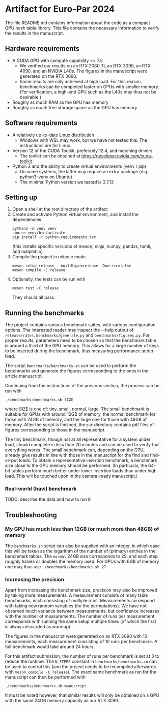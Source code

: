 # Artifact for Euro-Par 2024

The file README.md contains information about the code as a compact GPU hash
table library. This file contains the necessary information to verify the
results in the manuscript.

## Hardware requirements

- A CUDA GPU with compute capability >= 7.5
  - We verified our results on an RTX 2080 Ti, an RTX 3090, an RTX 4090, and an
    NVIDIA L40s. The figures in the manuscript were generated on the RTX 3090.
  - Some results are only achieved at high load. For this reason, benchmarks
    can be completed faster on GPUs with smaller memory. (For verification, a
    high-end GPU such as the L40s may thus not be desirable.)
- Roughly as much RAM as the GPU has memory
- Roughly as much free storage space as the GPU has memory

## Software requirements

- A relatively up-to-date Linux distribution
  - Windows with WSL may work, but we have not tested this. The instructions are for Linux
- Version 12 of the CUDA Toolkit, preferably 12.4, and matching drivers
  - The toolkit can be obtained at https://developer.nvidia.com/cuda-toolkit
- Python 3 and the ability to create virtual environments (venv / pip)
  - On some systems, the latter may require an extra package (e.g. python3-venv on Ubuntu)
  - The minimal Python version we tested is 3.7.13

## Setting up

1. Open a shell at the root directory of the artifact
2. Create and activate Python virtual environment, and install the dependencies
   ```
   python3 -m venv venv
   source venv/bin/activate
   pip install -r python-requirements.txt
   ```
   (this installs specific versions of meson, ninja, numpy, pandas, tomli, and matplotlib)
3. Compile the project in release mode
   ```
   meson setup release --buildtype=release -Dwerror=false
   meson compile -C release
   ```
4. Optionally, the tests can be run with
   ```
   meson test -C release
   ```
   They should all pass.

## Running the benchmarks

The project contains various benchmark suites, with various configuration
options. The interested reader may inspect the --help output of
`release/rates`, `benchmarks/generate.py` and `benchmarks/figures.py`. For
proper results, parameters need to be chosen so that the benchmark table is
around a third of the GPU memory. This allows for a large number of keys to be
inserted during the benchmark, thus measuring performance under load.

The script `benchmarks/benchmarks.sh` can be used to perform the benchmarks and
generate the figures corresponding to the ones in the article manuscript.

Continuing from the instructions of the previous section, the process can be run with

```
./benchmarks/benchmarks.sh SIZE
```

where SIZE is one of: tiny, small, normal, large. The small benchmark is
suitable for GPUs with around 12GB of memory, the normal benchmark for those
with 24GB of memory, and the large one for those with 48GB of memory. After the
script is finished, the `out` directory contains pdf files of figures
corresponding to those in the manuscript.

The tiny benchmark, though not at all representative for a system under load,
should complete in less than 20 minutes and can be used to verify that
everything works. The small benchmark can, depending on the GPU, already give
results in line with those in the manuscript for the find and find-or-put
loads. To obtain a representative insertion benchmark, a benchmark size close
to the GPU memory should be performed. (In particular, the 64-bit tables
perform much better under lower insertion loads than under high load. This will
be touched upon in the camera-ready manuscript.)

### Real-world (havi) benchmark

TODO: describe the data and how to run it

## Troubleshooting

### My GPU has much less than 12GB (or much more than 48GB) of memory

The `benchmarks.sh` script can also be supplied with an integer, in which case
this will be taken as the logarithm of the number of (primary) entries in the
benchmark tables. The `normal` 24GB size corresponds to 29, and each step
roughly halves or doubles the memory used. For GPUs with 6GB of memory one may
thus use `./benchmarks/benchmarks.sh 27`.

### Increasing the precision

Apart from increasing the benchmark size, precision may also be improved by
taking more measurements. A measurement consists of many table benchmarks, each
consisting of multiple runs. Measurements correspond with taking new random
variables (for the permutations). We have not observed much variance between
measurements, but confidence increases with the number of measurements. The
number of runs per measurement corresponds with running the same setup multiple
times (of which the first is always discarded as warmup).

The figures in the manuscript were generated on an RTX 3090 with 10
measurements, each measurement consisting of 10 runs per benchmark. A full
benchmark would take around 24 hours.

For this artifact submission, the number of runs per benchmark is set at 3 to
reduce the runtime. The `N_STEPS` constant in `benchmarks/benchmarks.cu` can be
used to control this (and the project needs to be recompiled afterwards with
`meson compile -C release`). The exact same benchmark as run for the manuscript
can then be performed with

```
./benchmarks/benchmarks.sh manuscript
```

It must be noted however, that similar results will only be obtained on a GPU
with the same 24GB memory capacity as our RTX 3090.

